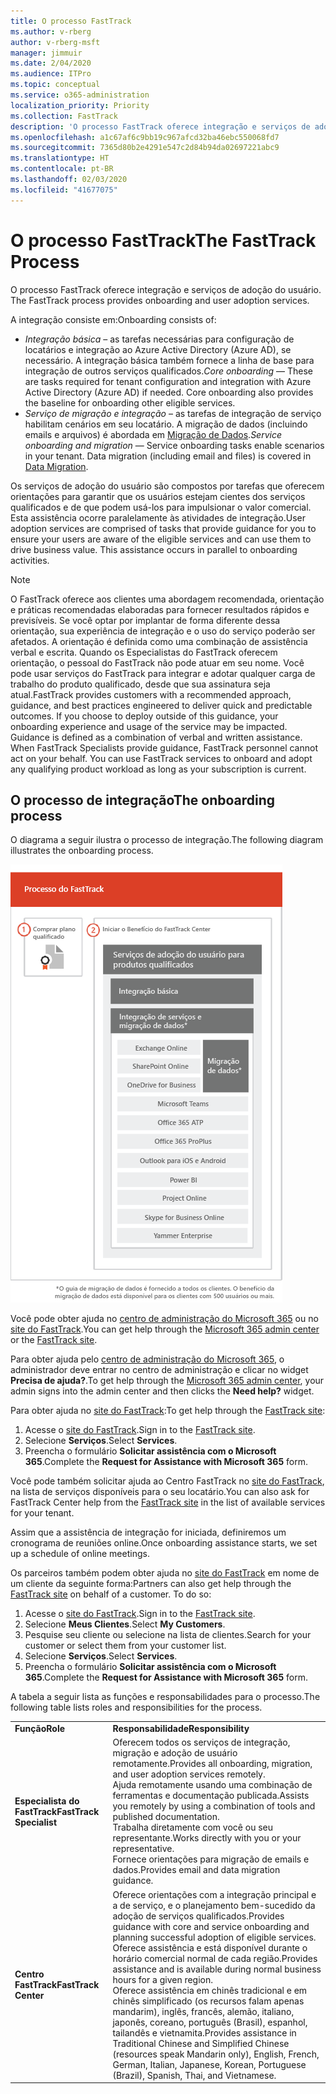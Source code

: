 ```yaml
---
title: O processo FastTrack
ms.author: v-rberg
author: v-rberg-msft
manager: jimmuir
ms.date: 2/04/2020
ms.audience: ITPro
ms.topic: conceptual
ms.service: o365-administration
localization_priority: Priority
ms.collection: FastTrack
description: 'O processo FastTrack oferece integração e serviços de adoção do usuário. '
ms.openlocfilehash: a1c67af6c9bb19c967afcd32ba46ebc550068fd7
ms.sourcegitcommit: 7365d80b2e4291e547c2d84b94da02697221abc9
ms.translationtype: HT
ms.contentlocale: pt-BR
ms.lasthandoff: 02/03/2020
ms.locfileid: "41677075"
---
```

# <a name="the-fasttrack-process"></a><span data-ttu-id="6c667-103">O processo FastTrack</span><span class="sxs-lookup"><span data-stu-id="6c667-103">The FastTrack Process</span></span>

<span data-ttu-id="6c667-104">O processo FastTrack oferece integração e serviços de adoção do usuário. </span><span class="sxs-lookup"><span data-stu-id="6c667-104">The FastTrack process provides onboarding and user adoption services.</span></span> 
  
<span data-ttu-id="6c667-105">A integração consiste em:</span><span class="sxs-lookup"><span data-stu-id="6c667-105">Onboarding consists of:</span></span>
  
- <span data-ttu-id="6c667-p101">*Integração básica* – as tarefas necessárias para configuração de locatários e integração ao Azure Active Directory (Azure AD), se necessário. A integração básica também fornece a linha de base para integração de outros serviços qualificados.</span><span class="sxs-lookup"><span data-stu-id="6c667-p101">*Core onboarding* — These are tasks required for tenant configuration and integration with Azure Active Directory (Azure AD) if needed. Core onboarding also provides the baseline for onboarding other eligible services.</span></span> 
- <span data-ttu-id="6c667-p102">*Serviço de migração e integração* – as tarefas de integração de serviço habilitam cenários em seu locatário. A migração de dados (incluindo emails e arquivos) é abordada em [Migração de Dados](O365-data-migration.md).</span><span class="sxs-lookup"><span data-stu-id="6c667-p102">*Service onboarding and migration* — Service onboarding tasks enable scenarios in your tenant. Data migration (including email and files) is covered in [Data Migration](O365-data-migration.md).</span></span> 
    
<span data-ttu-id="6c667-p103">Os serviços de adoção do usuário são compostos por tarefas que oferecem orientações para garantir que os usuários estejam cientes dos serviços qualificados e de que podem usá-los para impulsionar o valor comercial. Esta assistência ocorre paralelamente às atividades de integração.</span><span class="sxs-lookup"><span data-stu-id="6c667-p103">User adoption services are comprised of tasks that provide guidance for you to ensure your users are aware of the eligible services and can use them to drive business value. This assistance occurs in parallel to onboarding activities.</span></span>
  
> [!NOTE]
> <span data-ttu-id="6c667-p104">O FastTrack oferece aos clientes uma abordagem recomendada, orientação e práticas recomendadas elaboradas para fornecer resultados rápidos e previsíveis. Se você optar por implantar de forma diferente dessa orientação, sua experiência de integração e o uso do serviço poderão ser afetados. A orientação é definida como uma combinação de assistência verbal e escrita. Quando os Especialistas do FastTrack oferecem orientação, o pessoal do FastTrack não pode atuar em seu nome. Você pode usar serviços do FastTrack para integrar e adotar qualquer carga de trabalho do produto qualificado, desde que sua assinatura seja atual.</span><span class="sxs-lookup"><span data-stu-id="6c667-p104">FastTrack provides customers with a recommended approach, guidance, and best practices engineered to deliver quick and predictable outcomes. If you choose to deploy outside of this guidance, your onboarding experience and usage of the service may be impacted. Guidance is defined as a combination of verbal and written assistance. When FastTrack Specialists provide guidance, FastTrack personnel cannot act on your behalf. You can use FastTrack services to onboard and adopt any qualifying product workload as long as your subscription is current.</span></span> 
  
## <a name="the-onboarding-process"></a><span data-ttu-id="6c667-117">O processo de integração</span><span class="sxs-lookup"><span data-stu-id="6c667-117">The onboarding process</span></span>

<span data-ttu-id="6c667-118">O diagrama a seguir ilustra o processo de integração.</span><span class="sxs-lookup"><span data-stu-id="6c667-118">The following diagram illustrates the onboarding process.</span></span>
  
![Linha do tempo para uso do benefício de Integração](media/O365-Onboarding-Timeline.png)
  
<span data-ttu-id="6c667-120">Você pode obter ajuda no [centro de administração do Microsoft 365](https://go.microsoft.com/fwlink/?linkid=2032704) ou no [site do FastTrack](https://go.microsoft.com/fwlink/?linkid=780698).</span><span class="sxs-lookup"><span data-stu-id="6c667-120">You can get help through the [Microsoft 365 admin center](https://go.microsoft.com/fwlink/?linkid=2032704) or the [FastTrack site](https://go.microsoft.com/fwlink/?linkid=780698).</span></span> 

<span data-ttu-id="6c667-121">Para obter ajuda pelo [centro de administração do Microsoft 365](https://go.microsoft.com/fwlink/?linkid=2032704), o administrador deve entrar no centro de administração e clicar no widget **Precisa de ajuda?**.</span><span class="sxs-lookup"><span data-stu-id="6c667-121">To get help through the [Microsoft 365 admin center](https://go.microsoft.com/fwlink/?linkid=2032704), your admin signs into the admin center and then clicks the **Need help?** widget.</span></span> 

<span data-ttu-id="6c667-122">Para obter ajuda no [site do FastTrack](https://go.microsoft.com/fwlink/?linkid=780698):</span><span class="sxs-lookup"><span data-stu-id="6c667-122">To get help through the [FastTrack site](https://go.microsoft.com/fwlink/?linkid=780698):</span></span> 
1.  <span data-ttu-id="6c667-123">Acesse o [site do FastTrack](https://go.microsoft.com/fwlink/?linkid=780698).</span><span class="sxs-lookup"><span data-stu-id="6c667-123">Sign in to the [FastTrack site](https://go.microsoft.com/fwlink/?linkid=780698).</span></span> 
2.  <span data-ttu-id="6c667-124">Selecione **Serviços**.</span><span class="sxs-lookup"><span data-stu-id="6c667-124">Select **Services**.</span></span>
3.  <span data-ttu-id="6c667-125">Preencha o formulário **Solicitar assistência com o Microsoft 365**.</span><span class="sxs-lookup"><span data-stu-id="6c667-125">Complete the **Request for Assistance with Microsoft 365** form.</span></span> 
  
 <span data-ttu-id="6c667-126">Você pode também solicitar ajuda ao Centro FastTrack no [site do FastTrack](https://go.microsoft.com/fwlink/?linkid=780698), na lista de serviços disponíveis para o seu locatário.</span><span class="sxs-lookup"><span data-stu-id="6c667-126">You can also ask for FastTrack Center help from the [FastTrack site](https://go.microsoft.com/fwlink/?linkid=780698) in the list of available services for your tenant.</span></span> 
    
 <span data-ttu-id="6c667-127">Assim que a assistência de integração for iniciada, definiremos um cronograma de reuniões online.</span><span class="sxs-lookup"><span data-stu-id="6c667-127">Once onboarding assistance starts, we set up a schedule of online meetings.</span></span>
    
<span data-ttu-id="6c667-p105">Os parceiros também podem obter ajuda no [site do FastTrack](https://go.microsoft.com/fwlink/?linkid=780698) em nome de um cliente da seguinte forma:</span><span class="sxs-lookup"><span data-stu-id="6c667-p105">Partners can also get help through the [FastTrack site](https://go.microsoft.com/fwlink/?linkid=780698) on behalf of a customer. To do so:</span></span>
1.  <span data-ttu-id="6c667-130">Acesse o [site do FastTrack](https://go.microsoft.com/fwlink/?linkid=780698).</span><span class="sxs-lookup"><span data-stu-id="6c667-130">Sign in to the [FastTrack site](https://go.microsoft.com/fwlink/?linkid=780698).</span></span> 
2.  <span data-ttu-id="6c667-131">Selecione **Meus Clientes**.</span><span class="sxs-lookup"><span data-stu-id="6c667-131">Select **My Customers**.</span></span>
3.  <span data-ttu-id="6c667-132">Pesquise seu cliente ou selecione na lista de clientes.</span><span class="sxs-lookup"><span data-stu-id="6c667-132">Search for your customer or select them from your customer list.</span></span>
4.  <span data-ttu-id="6c667-133">Selecione **Serviços**.</span><span class="sxs-lookup"><span data-stu-id="6c667-133">Select **Services**.</span></span>
5.  <span data-ttu-id="6c667-134">Preencha o formulário **Solicitar assistência com o Microsoft 365**.</span><span class="sxs-lookup"><span data-stu-id="6c667-134">Complete the **Request for Assistance with Microsoft 365** form.</span></span> 

<span data-ttu-id="6c667-135">A tabela a seguir lista as funções e responsabilidades para o processo.</span><span class="sxs-lookup"><span data-stu-id="6c667-135">The following table lists roles and responsibilities for the process.</span></span>
    
|||
|:-----|:-----|
|<span data-ttu-id="6c667-136">**Função**</span><span class="sxs-lookup"><span data-stu-id="6c667-136">**Role**</span></span> <br/> |<span data-ttu-id="6c667-137">**Responsabilidade**</span><span class="sxs-lookup"><span data-stu-id="6c667-137">**Responsibility**</span></span> <br/> |
|<span data-ttu-id="6c667-138">**Especialista do FastTrack**</span><span class="sxs-lookup"><span data-stu-id="6c667-138">**FastTrack Specialist**</span></span> <br/> |<span data-ttu-id="6c667-139">Oferecem todos os serviços de integração, migração e adoção de usuário remotamente.</span><span class="sxs-lookup"><span data-stu-id="6c667-139">Provides all onboarding, migration, and user adoption services remotely.</span></span>  <br/> <span data-ttu-id="6c667-140">Ajuda remotamente usando uma combinação de ferramentas e documentação publicada.</span><span class="sxs-lookup"><span data-stu-id="6c667-140">Assists you remotely by using a combination of tools and published documentation.</span></span> <br/> <span data-ttu-id="6c667-141">Trabalha diretamente com você ou seu representante.</span><span class="sxs-lookup"><span data-stu-id="6c667-141">Works directly with you or your representative.</span></span> <br/> <span data-ttu-id="6c667-142">Fornece orientações para migração de emails e dados.</span><span class="sxs-lookup"><span data-stu-id="6c667-142">Provides email and data migration guidance.</span></span>|
|<span data-ttu-id="6c667-143">**Centro FastTrack**</span><span class="sxs-lookup"><span data-stu-id="6c667-143">**FastTrack Center**</span></span>  <br/> |<span data-ttu-id="6c667-144">Oferece orientações com a integração principal e a de serviço, e o planejamento bem-sucedido da adoção de serviços qualificados.</span><span class="sxs-lookup"><span data-stu-id="6c667-144">Provides guidance with core and service onboarding and planning successful adoption of eligible services.</span></span>  <br/> <span data-ttu-id="6c667-145">Oferece assistência e está disponível durante o horário comercial normal de cada região.</span><span class="sxs-lookup"><span data-stu-id="6c667-145">Provides assistance and is available during normal business hours for a given region.</span></span> <br/> <span data-ttu-id="6c667-146">Oferece assistência em chinês tradicional e em chinês simplificado (os recursos falam apenas mandarim), inglês, francês, alemão, italiano, japonês, coreano, português (Brasil), espanhol, tailandês e vietnamita.</span><span class="sxs-lookup"><span data-stu-id="6c667-146">Provides assistance in Traditional Chinese and Simplified Chinese (resources speak Mandarin only), English, French, German, Italian, Japanese, Korean, Portuguese (Brazil), Spanish, Thai, and Vietnamese.</span></span>|


  

